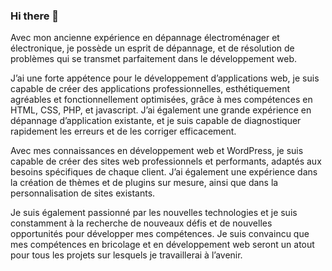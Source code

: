 ### Hi there 👋

Avec mon ancienne expérience en dépannage électroménager et électronique, je possède un esprit de dépannage, et de résolution de problèmes qui se transmet parfaitement dans le développement web.

J’ai une forte appétence pour le développement d’applications web, je suis capable de créer des applications professionnelles, esthétiquement agréables et fonctionnellement optimisées, grâce à mes compétences en HTML, CSS, PHP, et javascript.
J’ai également une grande expérience en dépannage d’application existante, et je suis capable de diagnostiquer rapidement les erreurs et de les corriger efficacement.

Avec mes connaissances en développement web et WordPress, je suis capable de créer des sites web professionnels et performants, adaptés aux besoins spécifiques de chaque client.
J’ai également une expérience dans la création de thèmes et de plugins sur mesure, ainsi que dans la personnalisation de sites existants.

Je suis également passionné par les nouvelles technologies et je suis constamment à la recherche de nouveaux défis et de nouvelles opportunités pour développer mes compétences. Je suis convaincu que mes compétences en bricolage et en développement web seront un atout pour tous les projets sur lesquels je travaillerai à l’avenir.

<!--
**thierrycharriot/thierrycharriot** is a ✨ _special_ ✨ repository because its `README.md` (this file) appears on your GitHub profile.

Here are some ideas to get you started:

- 🔭 I’m currently working on ...
- 🌱 I’m currently learning ...
- 👯 I’m looking to collaborate on ...
- 🤔 I’m looking for help with ...
- 💬 Ask me about ...
- 📫 How to reach me: ...
- 😄 Pronouns: ...
- ⚡ Fun fact: ...
-->
